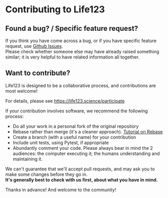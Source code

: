 # Contributing to Life123

## Found a bug? / Specific feature request?

If you think you have come across a bug, or if you have specific feature request,
use [Github Issues](https://github.com/BrainAnnex/life123/issues).  
Please check whether someone else may have already raised something similar; it is very helpful to have related information all together.

## Want to contribute?

Life123 is designed to be a collaborative process, and contributions are most welcome!

For details, please see https://life123.science/participate

If your contribution involves software, we recommend the following process:

- Do all your work in a personal fork of the original repository
- Rebase rather than merge (it's a cleaner approach).  [Tutorial on Rebase](https://github.com/edx/edx-platform/wiki/How-to-Rebase-a-Pull-Request)
- Create a branch (with a useful name) for your contribution
- Include unit tests, using Pytest, if appropriate
- Abundantly comment your code.  Please always bear in mind the 2 audiences: the computer executing it; the humans understanding and maintaining it.

We can't guarantee that we'll accept pull requests, and may ask you to make some changes before they go in.  
**It's generally best to check with us first, about what you have in mind.**

Thanks in advance!  And welcome to the community!
